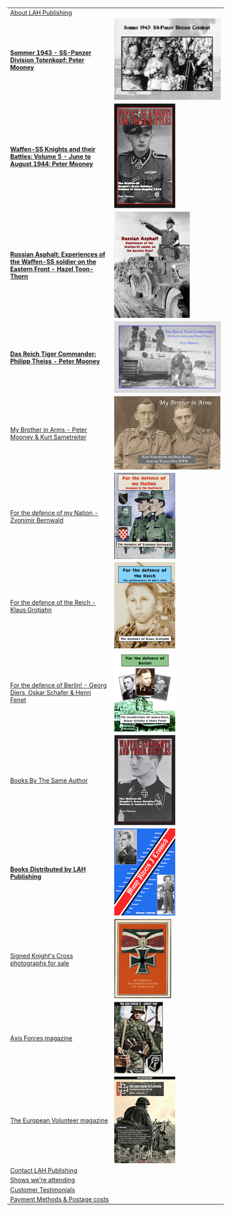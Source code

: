<nav>
    <table id="frontNav">
        <tr>
            <td colspan="2" class="link"><a href="./about.html">About LAH Publishing</a></td>
        </tr>  
        <tr>
            <td class="link"><a href="./Sommer_1943.html"><b>Sommer 1943 - SS-Panzer Division Totenkopf: Peter Mooney</b></a></td>
            <td><img src="./assets/Sommer Book cover.png"/></td>
        </tr>
        <tr>
            <td class="link"><a href="./Waffen_SS_Knights_V5.html"><b>Waffen-SS Knights and their Battles: Volume 5 - June to August 1944: Peter Mooney</b></a></td>
            <td><img src="./assets/Waffen-SS Knights V5 cover small.png"/></td>
        </tr>
        <tr>
            <td class="link"><a href="./Russian_Asphalt.html"><b>Russian Asphalt: Experiences of the Waffen-SS soldier on the Eastern Front - Hazel Toon-Thorn</b></a></td>
            <td><img src="./assets/RA cover website.png"/></td>
        </tr>
        <tr>
            <td class="link"><a href="./Das_Reich_Tiger_Commander.html"><b>Das Reich Tiger Commander: Philipp Theiss - Peter Mooney</b></a></td>
            <td><img src="./assets/Cover page.png"/></td>
        </tr>
        <tr>
            <td class="link"><a href="./My_Brother_in_Arms_2019.html">My Brother in Arms - Peter Mooney & Kurt Sametreiter</a></td>
            <td><img src="./assets/BIA 2019 cover graphic.png"/></td>
        </tr>
        <tr>
            <td class="link"><a href="./nation_detail.html">For the defence of my Nation - Zvonimir Bernwald</a></td>
            <td><img src="./assets/Nation cover graphic.png"/></td>
        </tr>
        <tr>
            <td class="link"><a href="./reich_detail.html">For the defence of the Reich - Klaus Grotjahn</a></td>
            <td><img src="./assets/Reich cover graphic.png"/></td>
        </tr>
        <tr>
            <td class="link"><a href="./berlin_detail.html">For the defence of Berlin! - Georg Diers, Oskar Schafer & Henri Fenet</a></td>
            <td><img src="./assets/Berlin cover graphic.png"/></td>
        </tr>
        <tr>
            <td class="link"><a href="./books.html">Books By The Same Author</a></td>
            <td><img src="./assets/Waffen-SS Knights V4 cover graphic.png"/></td>
        </tr>
        <tr>
            <td class="link"><a href="./published.html"><b>Books Distributed by LAH Publishing</b></a></td>
            <td><img src="./assets/Werner Rivers cover copy.png"/></td>
        </tr>
        <tr>
            <td class="link"><a href="https://www.lahphotographs.com">Signed Knight's Cross photographs for sale</a></td>
            <td><img src="./assets/Oakleaves.jpg"/></td>
        </tr>
        <tr>
            <td class="link"><a href="./axisforces.html">Axis Forces magazine</a></td>
            <td><img src="./assets/AF mag No11.jpg"/></td>
        </tr>
        <tr>
            <td class="link"><a href="./europeanvolunteer.html">The European Volunteer magazine</a></td>
            <td><img src="./assets/TEV mag No1.jpg"/></td>
        </tr>
        <tr>
            <td colspan="2" class="link"><a href="./contact.html">Contact LAH Publishing</a></td>
        </tr>
        <tr>
            <td colspan="2" class="link"><a href="./shows.html">Shows we're attending </a></td>
        </tr>
        <tr>
            <td colspan="2" class="link"><a href="./testimonials.html">Customer Testimonials</a></td>
        </tr>
        <tr>
            <td colspan="2" class="link"><a href="./payment&postage.html">Payment Methods &amp; Postage costs </a></td>
        </tr>
    </table>
</nav>
